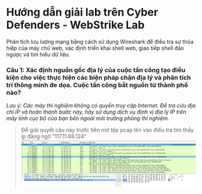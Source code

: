 # Hướng dẫn giải lab trên Cyber Defenders - WebStrike Lab

Phân tích lưu lượng mạng bằng cách sử dụng Wireshark để điều tra sự thỏa hiệp của máy chủ web, xác định triển khai shell web, giao tiếp shell đảo ngược và tìm hiểu dữ liệu.

### Câu 1: Xác định nguồn gốc địa lý của cuộc tấn công tạo điều kiện cho việc thực hiện các biện pháp chặn địa lý và phân tích trí thông minh đe dọa. Cuộc tấn công bắt nguồn từ thành phố nào?

_Lưu ý: Các máy thí nghiệm không có quyền truy cập Internet. Để tra cứu địa chỉ IP và hoàn thành bước này, hãy sử dụng dịch vụ định vị địa lý IP trên máy tính cục bộ của bạn bên ngoài môi trường phòng thí nghiệm._

> Để giải quyết câu này trước tiên mở tệp pcap lên vào điều tra tìm thấy ip đáng ngờ "117.11.88.124"
> ![Ảnh phát hiện IP nghi ngờ](./images/1.1.png)
